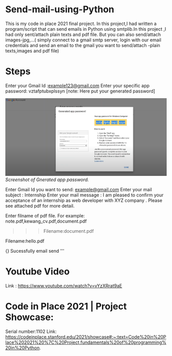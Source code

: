 # Send-mail-using-Python

This is my code in place 2021 final project.
In this project,I had written a  program/script that can  send emails in Python using smtplib.In this project ,I had only sent/attach plain texts and pdf file.
But you can also send/attach images-jpg,...( simply connect to a gmail smtp server, login with our email credentials and  send an email to the gmail you want to 
send/attach -plain texts,images and pdf file)

# Steps

Enter your Gmail Id :example123@gmail.com
Enter your specific app password: vztafptubxplssyn [note: Here put your generated password]

![Specific app password](img.PNG) 
*Screenshot of Gnerated app password.*

Enter Gmail Id you want to send: example@gmail.com
Enter your mail subject : Internship
Enter your mail message : I am	pleased	to confirm your	acceptance of an internship as	web developer with XYZ company . Please see attached pdf for more detail.

Enter filname of pdf file.
For example: note.pdf,kewang_cv.pdf,document.pdf
>>>Filename:document.pdf

Filename:hello.pdf

{}
Sucessfully email send
'''

# Youtube Video

Link : https://www.youtube.com/watch?v=vYzXRrat9aE

# Code in Place 2021 | Project Showcase:

Serial number:1102
Link: https://codeinplace.stanford.edu/2021/showcase#:~:text=Code%20in%20Place%202021%20%7C%20Project,fundamentals%20of%20programming%20in%20Python.

